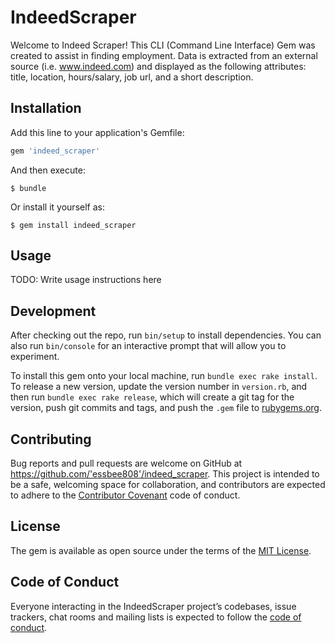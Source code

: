 # IndeedScraper

Welcome to Indeed Scraper! This CLI (Command Line Interface) Gem was created to assist in finding employment. Data is extracted from an external source (i.e. www.indeed.com) and displayed as the following attributes: title, location, hours/salary, job url, and a short description.

## Installation

Add this line to your application's Gemfile:

```ruby
gem 'indeed_scraper'
```

And then execute:

    $ bundle

Or install it yourself as:

    $ gem install indeed_scraper

## Usage

TODO: Write usage instructions here

## Development

After checking out the repo, run `bin/setup` to install dependencies. You can also run `bin/console` for an interactive prompt that will allow you to experiment.

To install this gem onto your local machine, run `bundle exec rake install`. To release a new version, update the version number in `version.rb`, and then run `bundle exec rake release`, which will create a git tag for the version, push git commits and tags, and push the `.gem` file to [rubygems.org](https://rubygems.org).

## Contributing

Bug reports and pull requests are welcome on GitHub at https://github.com/'essbee808'/indeed_scraper. This project is intended to be a safe, welcoming space for collaboration, and contributors are expected to adhere to the [Contributor Covenant](http://contributor-covenant.org) code of conduct.

## License

The gem is available as open source under the terms of the [MIT License](https://opensource.org/licenses/MIT).

## Code of Conduct

Everyone interacting in the IndeedScraper project’s codebases, issue trackers, chat rooms and mailing lists is expected to follow the [code of conduct](https://github.com/'essbee808'/indeed_scraper/blob/master/CODE_OF_CONDUCT.md).
